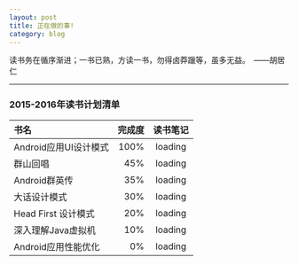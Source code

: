 ```yaml
---
layout: post
title: 正在做的事!
category: blog
---
```


读书务在循序渐进；一书已熟，方读一书，勿得卤莽躐等，虽多无益。　——胡居仁

---

### 2015-2016年读书计划清单
| 书名      |    完成度 | 读书笔记  |
| :-------- | --------:| :--: |
| Android应用UI设计模式 |  100% | loading  |
| 群山回唱  | 45% |  loading   |
| Android群英传 |   35%  |  loading |
| 大话设计模式 |    30% | loading  |
| Head First 设计模式 |  20% | loading  |
| 深入理解Java虚拟机 |    10% | loading  |
| Android应用性能优化 |    0% | loading  |